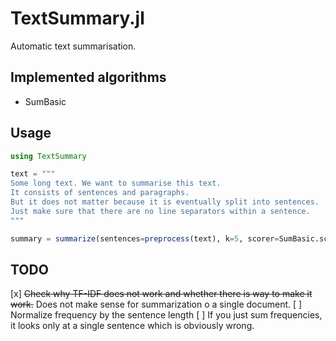 # TextSummary.jl
Automatic text summarisation.

## Implemented algorithms

- SumBasic

## Usage
```julia
using TextSummary

text = """
Some long text. We want to summarise this text.
It consists of sentences and paragraphs.
But it does not matter because it is eventually split into sentences.
Just make sure that there are no line separators within a sentence.
"""

summary = summarize(sentences=preprocess(text), k=5, scorer=SumBasic.score)
```

## TODO
[x] ~~Check why TF-IDF does not work and whether there is way to make it work.~~ Does not make sense for summarization o a single document.
[ ] Normalize frequency by the sentence length
[ ] If you just sum frequencies, it looks only at a single sentence which is obviously wrong.
